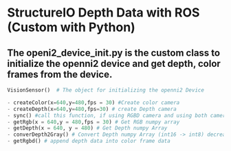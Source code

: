 # StructureIO Depth Data with ROS (Custom with Python)

## The openi2_device_init.py is the custom class to initialize the openni2 device and get depth, color frames from the device.
``` python
VisionSensor()  # The object for initializing the openni2 Device

- createColor(x=640,y=480,fps = 30) #Create color camera
- createDepth(x=640,y=480,fps=30) # create Depth camera
- sync() #call this function, if using RGBD camera and using both cameras
- getRgb(x = 640,y = 480,fps = 30) # Get RGB numpy array
- getDepth(x = 640, y = 480) # Get Depth numpy Array
- converDepth2Gray() # Convert Depth numpy Array (int16 -> int8) decrease the size of the data
- getRgbd() # append depth data into color frame data
```
